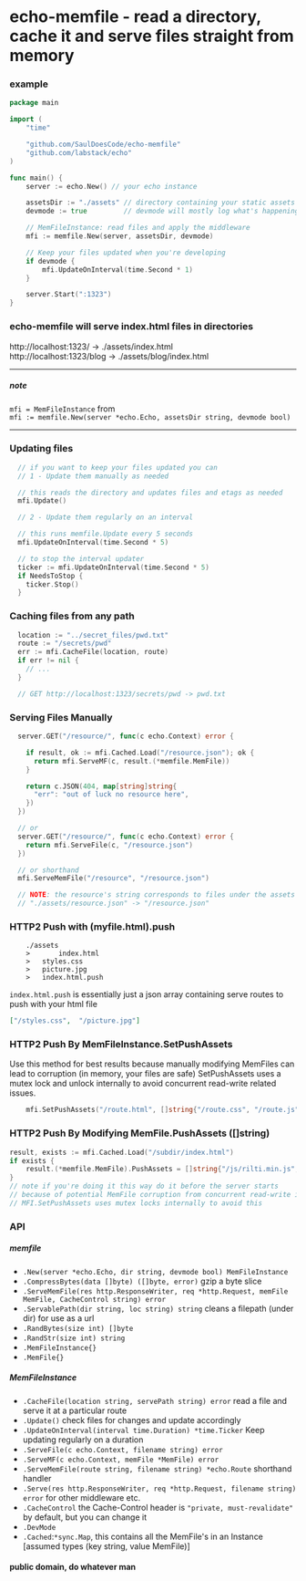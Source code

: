 # echo-memfile - read a directory, cache it and serve files straight from memory

### example

```go
package main

import (
	"time"

	"github.com/SaulDoesCode/echo-memfile"
	"github.com/labstack/echo"
)

func main() {
	server := echo.New() // your echo instance

	assetsDir := "./assets" // directory containing your static assets
	devmode := true         // devmode will mostly log what's happening

	// MemFileInstance: read files and apply the middleware
	mfi := memfile.New(server, assetsDir, devmode)

	// Keep your files updated when you're developing
	if devmode {
		mfi.UpdateOnInterval(time.Second * 1)
	}

	server.Start(":1323")
}

```

### echo-memfile will serve index.html files in directories

http://localhost:1323/ -> ./assets/index.html   
http://localhost:1323/blog -> ./assets/blog/index.html   

________
##### note
``mfi = MemFileInstance``
from    
``mfi := memfile.New(server *echo.Echo, assetsDir string, devmode bool)``
_______

### Updating files

```go
  // if you want to keep your files updated you can
  // 1 - Update them manually as needed

  // this reads the directory and updates files and etags as needed
  mfi.Update()

  // 2 - Update them regularly on an interval

  // this runs memfile.Update every 5 seconds
  mfi.UpdateOnInterval(time.Second * 5)

  // to stop the interval updater
  ticker := mfi.UpdateOnInterval(time.Second * 5)
  if NeedsToStop {
    ticker.Stop()
  }
```

### Caching files from any path

```go
  location := "../secret_files/pwd.txt"
  route := "/secrets/pwd"
  err := mfi.CacheFile(location, route)
  if err != nil {
    // ...
  }

  // GET http://localhost:1323/secrets/pwd -> pwd.txt
```

### Serving Files Manually

```go
  server.GET("/resource/", func(c echo.Context) error {

    if result, ok := mfi.Cached.Load("/resource.json"); ok {
      return mfi.ServeMF(c, result.(*memfile.MemFile))
    }

    return c.JSON(404, map[string]string{
      "err": "out of luck no resource here",
    })
  })

  // or
  server.GET("/resource/", func(c echo.Context) error {
    return mfi.ServeFile(c, "/resource.json")
  })

  // or shorthand
  mfi.ServeMemFile("/resource", "/resource.json")

  // NOTE: the resource's string corresponds to files under the assets dir
  // "./assets/resource.json" -> "/resource.json"
```

### HTTP2 Push with (myfile.html).push

```
	./assets
	>		index.html
	> 	styles.css
	> 	picture.jpg
	> 	index.html.push
```

``index.html.push`` is essentially just a json array containing serve routes to push with your html file
```json
["/styles.css",  "/picture.jpg"]
```

### HTTP2 Push By MemFileInstance.SetPushAssets
Use this method for best results because manually modifying MemFiles can lead to corruption (in memory, your files are safe)
SetPushAssets uses a mutex lock and unlock internally to avoid concurrent read-write related issues.

```go
	mfi.SetPushAssets("/route.html", []string{"/route.css", "/route.js"})
```

### HTTP2 Push By Modifying MemFile.PushAssets ([]string)

```go
result, exists := mfi.Cached.Load("/subdir/index.html")
if exists {
	result.(*memfile.MemFile).PushAssets = []string{"/js/rilti.min.js", "/css/bulma.min.css"}
}
// note if you're doing it this way do it before the server starts
// because of potential MemFile corruption from concurrent read-write issues
// MFI.SetPushAssets uses mutex locks internally to avoid this
```

### API

##### memfile
* ``.New(server *echo.Echo, dir string, devmode bool) MemFileInstance``
* ``.CompressBytes(data []byte) ([]byte, error)`` gzip a byte slice
* ``.ServeMemFile(res http.ResponseWriter, req *http.Request, memFile MemFile, CacheControl string) error``
* ``.ServablePath(dir string, loc string) string`` cleans a filepath (under dir) for use as a url
* ``.RandBytes(size int) []byte``
* ``.RandStr(size int) string``
* ``.MemFileInstance{}``
* ``.MemFile{}``


##### MemFileInstance
* ``.CacheFile(location string, servePath string) error`` read a file and serve it at a particular route
* ``.Update()`` check files for changes and update accordingly
* ``.UpdateOnInterval(interval time.Duration) *time.Ticker`` Keep updating regularly on a duration
* ``.ServeFile(c echo.Context, filename string) error``
* ``.ServeMF(c echo.Context, memFile *MemFile) error``
* ``.ServeMemFile(route string, filename string) *echo.Route`` shorthand handler
* ``.Serve(res http.ResponseWriter, req *http.Request, filename string) error`` for other middleware etc.
* ``.CacheControl`` the Cache-Control header is ``"private, must-revalidate"`` by default, but you can change it
* ``.DevMode``
* ``.Cached``:``*sync.Map``, this contains all the MemFile's in an Instance [assumed types (key string, value MemFile)]


#### public domain, do whatever man

